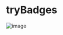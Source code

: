 # tryBadges
![image]({https://www.statsmodels.org/stable/_images/statsmodels-logo-v2-horizontal.svg})
